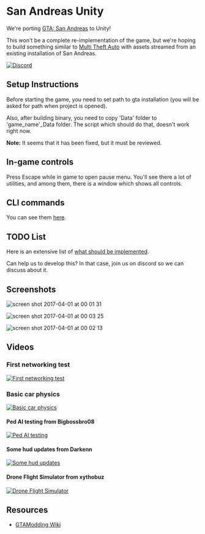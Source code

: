 # San Andreas Unity

We're porting [GTA: San Andreas](http://www.rockstargames.com/sanandreas/) to Unity!

This won't be a complete re-implementation of the game, but we're hoping to build something similar to [Multi Theft Auto](http://www.mtasa.com/) with assets streamed from an existing installation of San Andreas.

[![Discord](https://img.shields.io/badge/Discord-chat-blue.svg)](https://discord.gg/CzNvg5T)

## Setup Instructions

Before starting the game, you need to set path to gta installation (you will be asked for path when project is opened).

Also, after building binary, you need to copy 'Data' folder to 'game_name'_Data folder. The script which should do that, doesn't work right now.

**Note:** It seems that it has been fixed, but it must be reviewed.

## In-game controls

Press Escape while in game to open pause menu. You'll see there a lot of utilities, and among them, there is a window which shows all controls.

## CLI commands

You can see them [here](/Infos/CLI.md).

## TODO List

Here is an extensive list of [what should be implemented](/Infos/WhatShouldBeImplemented.md).

Can help us to develop this? In that case, join us on discord so we can discuss about it.

## Screenshots

![screen shot 2017-04-01 at 00 01 31](https://cloud.githubusercontent.com/assets/557828/24571347/d95f11a0-1670-11e7-9e8e-d2a511d9f929.png)

![screen shot 2017-04-01 at 00 03 25](https://cloud.githubusercontent.com/assets/557828/24571348/d964f098-1670-11e7-8759-0160dbf5bcb5.png)

![screen shot 2017-04-01 at 00 02 13](https://cloud.githubusercontent.com/assets/557828/24571349/d96b7c24-1670-11e7-997d-ae15913481f8.png)

## Videos

### First networking test

[![First networking test](http://files.facepunch.com/ziks/2015/April/12/vidthumb1.png)](http://files.facepunch.com/ziks/2015/April/12/2015-04-12-2011-02.mp4)

### Basic car physics

[![Basic car physics](http://files.facepunch.com/ziks/2015/April/12/vidthumb2.png)](http://files.facepunch.com/layla/2015/April/06/2015-04-06_04-32-12.mp4)

#### Ped AI testing from Bigbossbro08

[![Ped AI testing](http://img.youtube.com/vi/vkspMT_7PDQ/maxresdefault.jpg)](https://www.youtube.com/watch?v=vkspMT_7PDQ)

#### Some hud updates from Darkenn

[![Some hud updates](http://img.youtube.com/vi/tLbJCoZfyJo/maxresdefault.jpg)](https://www.youtube.com/watch?v=tLbJCoZfyJo)

#### Drone Flight Simulator from xythobuz

[![Drone Flight Simulator](http://img.youtube.com/vi/xUAy7KBpkOs/maxresdefault.jpg)](https://www.youtube.com/watch?v=xUAy7KBpkOs)


## Resources

* [GTAModding Wiki](http://www.gtamodding.com/wiki/Main_Page)

